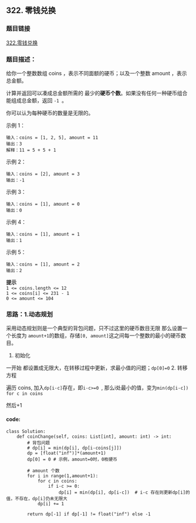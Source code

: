 ## 322. 零钱兑换

### 题目链接

[322.零钱兑换](https://leetcode-cn.com/problems/coin-change/)

### 题目描述：
给你一个整数数组 coins ，表示不同面额的硬币；以及一个整数 amount ，表示总金额。

计算并返回可以凑成总金额所需的 最少的**硬币个数**。如果没有任何一种硬币组合能组成总金额，返回 `-1 `。

你可以认为每种硬币的数量是无限的。


示例 1：
```
输入：coins = [1, 2, 5], amount = 11
输出：3 
解释：11 = 5 + 5 + 1
```
示例 2：
```
输入：coins = [2], amount = 3
输出：-1
```
示例 3：
```
输入：coins = [1], amount = 0
输出：0
```
示例 4：
```
输入：coins = [1], amount = 1
输出：1
```
示例 5：
```
输入：coins = [1], amount = 2
输出：2
```

**提示**  
`1 <= coins.length <= 12`  
`1 <= coins[i] <= 231 - 1`  
`0 <= amount <= 104`

### 思路：1.动态规划

采用动态规划则是一个典型的背包问题，只不过这里的硬币数目无限
那么设置一个长度为 `amount+1`的数组，存储`[0, amount]`这之间每一个整数的最小的硬币数目。
1. 初始化

一开始 都设置成无限大，在转移过程中更新，求最小值的问题；`dp[0]=0`
2. 转移方程

遍历 coins, 加入`dp[i-c]`存在，即`i-c>=0 `, 那么i处最小的值，变为`min(dp[i-c]) for c in coins`

然后+1

#### code:
```
class Solution:
    def coinChange(self, coins: List[int], amount: int) -> int:
        # 背包问题
        # dp[i] = min(dp[i], dp[i-coins[j]]) 
        dp = [float("inf")]*(amount+1)
        dp[0] = 0 # 示例，amount=0时，0枚硬币
        
        # amount 个数
        for i in range(1,amount+1): 
            for c in coins:
                if i-c >= 0:
                    dp[i] = min(dp[i], dp[i-c])  # i-c 存在则更新dp[i]的值，不存在，dp[i]仍未无限大
            dp[i] += 1
                
        return dp[-1] if dp[-1] != float("inf") else -1

```
